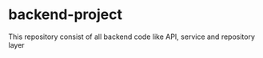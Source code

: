 # backend-project
This repository consist of all backend code like API, service and repository layer
